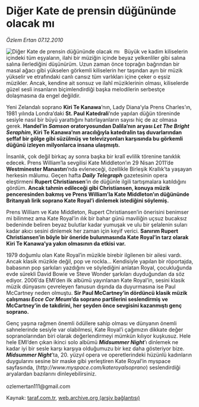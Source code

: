 # Diğer Kate de prensin düğününde olacak mı

*Özlem Ertan 07.12.2010*

<div class="yazi"><img align="left" alt="Diğer Kate de prensin düğününde olacak mı" border="0" src="http://www.taraf.com.tr/fotoraflar/makaleler/diger-kate-de-prensin-dugununde-olacak-mi_3037_orijinal.jpg" style="border-right-width:10px; border-color:#FFFFFF"/><p>Büyük ve kadim kiliselerin içindeki tüm eşyaların, ilahi bir müziğin içinde beyaz yelkenliler gibi salına salına ilerlediğini düşünürüm. Uzun zaman önce toprağın bağrından bir masal ağacı gibi yükselen görkemli kiliselerin her taşından ayrı bir müzik yükselir ve etrafındaki canlı cansız tüm varlıkları içine çeker o eşsiz müzikler. Ancak, kendine ait sonsuz ve ilahî müziklerinin olması, kiliselerde güzel sesli insanların biçimlendirdiği başka melodilerin serbestçe dolaşmasına da engel değildir. </p>
<p>Yeni Zelandalı soprano <b>Kiri Te Kanawa</b>’nın, Lady Diana’yla Prens Charles’ın, 1981 yılında Londra’daki <b>St. Paul Katedrali</b>’nde yapılan düğün töreninde sesiyle nasıl bir büyü yarattığını hatırlayanların sayısı hiç de az olmasa gerek. <b>Handel’in <i>Samson </i>oratoryosundan Dalila’nın aryası <i>Let The Bright Seraphim</i>, Kiri Te Kanawa’nın aracılığıyla katedralin taş duvarlarından şeffaf bir gölge gibi süzülmüş ve televizyonları karşısında bu görkemli düğünü izleyen milyonlarca insana ulaşmıştı. </b></p>
<p>İnsanlık, çok değil birkaç ay sonra başka bir kralî evlilik törenine tanıklık edecek. Prens William’la sevgilisi Kate Middleton’ın 29 Nisan 2011’de <b>Westminester Manastırı</b>’nda evleneceği, özellikle Birleşik Krallık’ta yaşayan herkesin mâlumu. Geçen hafta <b><i>Daily Telegraph</i></b> gazetesinin opera eleştirmeni <b>Rupert Christiansen</b>’in de düğünle ilgili tartışmalara katıldığını gördüm. <b>Ancak tahmin edileceği gibi Christiansen, konuya müzik penceresinden bakmış ve Prens William’la Kate Middleton’ın düğününde Britanyalı lirik soprano Kate Royal’i dinlemek istediğini söylemiş.</b></p>
<p>Prens William ve Kate Middleton, Rupert Christiansen’in önerisini benimser mi bilinmez ama Kate Royal’in ılık bir bahar günü maviliğin uçsuz bucaksız bedeninde beliren beyaz bulutlar kadar yumuşak ve ulu bir şelalenin suları kadar akıcı sesini dinlemek her zaman için keyif verici. <b>Sanırım Rupert Christiansen’in böyle bir öneride bulunmasında Kate Royal’in tarz olarak Kiri Te Kanawa’ya yakın olmasının da etkisi var.</b></p>
<p>1979 doğumlu olan Kate Royal’in müzikle birebir ilgilenen bir ailesi vardı. Ancak klasik müzikle değil, pop ve rockla... Kendisiyle yapılan bir röportajda, babasının pop şarkıları yazdığını ve söylediğini anlatan Royal, çocukluğunda evde sürekli David Bowie ve Steve Wonder şarkıları duyduğundan da söz ediyor. 2006’da EMI’den ilk albümü yayınlanan Kate Royal’in, sesini klasik müzik dünyasını çevreleyen fanusun dışında da duyurmasına ise Paul McCartney neden olmuştu. <b>Sir Paul McCartney’in dördüncü klasik müzik çalışması <i>Ecce Cor Meum</i>’da soprano partilerini seslendirmiş ve McCartney’in de takdirini, her şeyden önce sevgisini kazanmıştı genç soprano.</b></p>
<p>Genç yaşına rağmen önemli ödüllere sahip olması ve dünyanın önemli sahnelerinde sesiyle var olabilmesi, Kate Royal’i çağımızın dikkate değer sopranolarından biri olarak değerlendirmeyi mümkün kılıyor kuşkusuz. Hele hele EMI’den çıkan ikinci solo albümü <b><i>Midsummer Night</i></b>’ı dinlemek ne kadar iyi bir sesle karşı karşıya olduğumuzu bir kez daha gösteriyor bize. <b><i>Midsummer Night</i></b>’ta, 20. yüzyıl opera ve operetlerindeki hüzünlü kadınların duygularını sesine bir maske gibi yerleştiren Kate Royal’in myspace sayfasında, (<i>http://www.myspace.com/kateroyalsoprano</i>) seslendirdiği aryalardan bazılarını dinleyebilirsiniz.<br/><br/>ozlemertan111@gmail.com</p></div>

Kaynak: [taraf.com.tr](http://www.taraf.com.tr:80/ozlem-ertan/makale-diger-kate-de-prensin-dugununde-olacak-mi.htm), [web.archive.org (arşiv bağlantısı)](http://web.archive.org/web/20101208181934/http://www.taraf.com.tr:80/ozlem-ertan/makale-diger-kate-de-prensin-dugununde-olacak-mi.htm)
